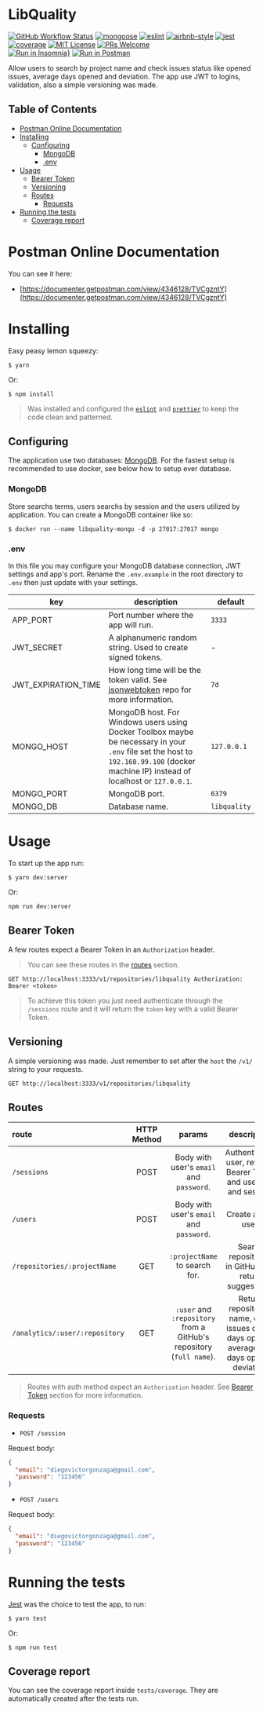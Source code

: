 # LibQuality
[![GitHub Workflow Status](https://img.shields.io/github/workflow/status/DiegoVictor/libquality/CI?logo=github&style=flat-square)](https://github.com/DiegoVictor/libquality/actions)
[![mongoose](https://img.shields.io/badge/mongoose-5.10.2-green?style=flat-square&logo=mongo&logoColor=white)](https://mongoosejs.com/)
[![eslint](https://img.shields.io/badge/eslint-7.8.1-4b32c3?style=flat-square&logo=eslint)](https://eslint.org/)
[![airbnb-style](https://flat.badgen.net/badge/style-guide/airbnb/ff5a5f?icon=airbnb)](https://github.com/airbnb/javascript)
[![jest](https://img.shields.io/badge/jest-26.4.2-brightgreen?style=flat-square&logo=jest)](https://jestjs.io/)
[![coverage](https://img.shields.io/codecov/c/gh/DiegoVictor/libquality?logo=codecov&style=flat-square)](https://codecov.io/gh/DiegoVictor/libquality)
[![MIT License](https://img.shields.io/badge/license-MIT-green?style=flat-square)](https://github.com/DiegoVictor/libquality/blob/master/LICENSE)
[![PRs Welcome](https://img.shields.io/badge/PRs-welcome-brightgreen.svg?style=flat-square)](http://makeapullrequest.com)<br>
[![Run in Insomnia}](https://insomnia.rest/images/run.svg)](https://insomnia.rest/run/?label=LibQuality&uri=https%3A%2F%2Fgithub.com%2FDiegoVictor%2Flibquality%2FInsomnia_2020-09-05.json)
[![Run in Postman](https://run.pstmn.io/button.svg)](https://app.getpostman.com/run-collection/3419c923f3c15604cbab)

Allow users to search by project name and check issues status like opened issues, average days opened and deviation. The app use JWT to logins, validation, also a simple versioning was made.

## Table of Contents
* [Postman Online Documentation](#postman-online-documentation)
* [Installing](#installing)
  * [Configuring](#configuring)
    * [MongoDB](#mongodb)
    * [.env](#env)
* [Usage](#usage)
  * [Bearer Token](#bearer-token)
  * [Versioning](#versioning)
  * [Routes](#routes)
    * [Requests](#requests)
* [Running the tests](#running-the-tests)
  * [Coverage report](#coverage-report)

# Postman Online Documentation
You can see it here:
* [https://documenter.getpostman.com/view/4346128/TVCgzntY](https://documenter.getpostman.com/view/4346128/TVCgzntY)

# Installing
Easy peasy lemon squeezy:
```
$ yarn
```
Or:
```
$ npm install
```
> Was installed and configured the [`eslint`](https://eslint.org/) and [`prettier`](https://prettier.io/) to keep the code clean and patterned.

## Configuring
The application use two databases: [MongoDB](https://www.mongodb.com/). For the fastest setup is recommended to use docker, see below how to setup ever database.

### MongoDB
Store searchs terms, users searchs by session and the users utilized by application. You can create a MongoDB container like so:
```
$ docker run --name libquality-mongo -d -p 27017:27017 mongo
```

### .env
In this file you may configure your MongoDB database connection, JWT settings and app's port. Rename the `.env.example` in the root directory to `.env` then just update with your settings.

|key|description|default
|---|---|---
|APP_PORT|Port number where the app will run.|`3333`
|JWT_SECRET|A alphanumeric random string. Used to create signed tokens.| -
|JWT_EXPIRATION_TIME|How long time will be the token valid. See [jsonwebtoken](https://github.com/auth0/node-jsonwebtoken#usage) repo for more information.|`7d`
|MONGO_HOST|MongoDB host. For Windows users using Docker Toolbox maybe be necessary in your `.env` file set the host to `192.168.99.100` (docker machine IP) instead of localhost or `127.0.0.1`.|`127.0.0.1`
|MONGO_PORT|MongoDB port.|`6379`
|MONGO_DB|Database name.|`libquality`

# Usage
To start up the app run:
```
$ yarn dev:server
```
Or:
```
npm run dev:server
```

## Bearer Token
A few routes expect a Bearer Token in an `Authorization` header.
> You can see these routes in the [routes](#routes) section.
```
GET http://localhost:3333/v1/repositories/libquality Authorization: Bearer <token>
```
> To achieve this token you just need authenticate through the `/sessions` route and it will return the `token` key with a valid Bearer Token.

## Versioning
A simple versioning was made. Just remember to set after the `host` the `/v1/` string to your requests.
```
GET http://localhost:3333/v1/repositories/libquality
```

## Routes
|route|HTTP Method|params|description|auth method
|:---|:---:|:---:|:---:|:---:
|`/sessions`|POST|Body with user's `email` and `password`.|Authenticates user, return a Bearer Token and user's id and session.|:x:
|`/users`|POST|Body with user's `email` and `password`.|Create a new user.|:x:
|`/repositories/:projectName`|GET|`:projectName` to search for.|Search repositories in GitHub and return suggestions.|:heavy_check_mark:
|`/analytics/:user/:repository`|GET|`:user` and `:repository` from a GitHub's repository (`full name`).|Return repository's name, open issues count, days opened average and days opened deviation.|:heavy_check_mark:

> Routes with auth method expect an `Authorization` header. See [Bearer Token](#bearer-token) section for more information.

### Requests
* `POST /session`

Request body:
```json
{
  "email": "diegovictorgonzaga@gmail.com",
  "password": "123456"
}
```

* `POST /users`

Request body:
```json
{
  "email": "diegovictorgonzaga@gmail.com",
  "password": "123456"
}
```

# Running the tests
[Jest](https://jestjs.io/) was the choice to test the app, to run:
```
$ yarn test
```
Or:
```
$ npm run test
```

## Coverage report
You can see the coverage report inside `tests/coverage`. They are automatically created after the tests run.
